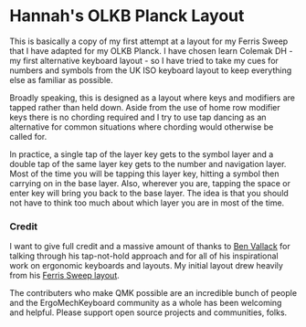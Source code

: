 # Hannah's OLKB Planck Layout

This is basically a copy of my first attempt at a layout for my Ferris Sweep
that I have adapted for my OLKB Planck. I have chosen learn Colemak DH - my
first alternative keyboard layout - so I have tried to take my cues for numbers
and symbols from the UK ISO keyboard layout to keep everything else as familiar
as possible.

Broadly speaking, this is designed as a layout where keys and modifiers are
tapped rather than held down. Aside from the use of home row modifier keys there
is no chording required and I try to use tap dancing as an alternative for
common situations where chording would otherwise be called for.

In practice, a single tap of the layer key gets to the symbol layer and a double
tap of the same layer key gets to the number and navigation layer. Most of the
time you will be tapping this layer key, hitting a symbol then carrying on in
the base layer. Also, wherever you are, tapping the space or enter key will
bring you back to the base layer. The idea is that you should not have to think
too much about which layer you are in most of the time.

### Credit

I want to give full credit and a massive amount of thanks to [Ben
Vallack](https://www.youtube.com/benvallack) for talking through his
tap-not-hold approach and for all of his inspirational work on ergonomic
keyboards and layouts. My initial layout drew heavily from his [Ferris Sweep
layout](https://github.com/benvallack/34-QMK-Ferris-Sweep).

The contributers who make QMK possible are an incredible bunch of people and the
ErgoMechKeyboard community as a whole has been welcoming and helpful. Please
support open source projects and communities, folks.
